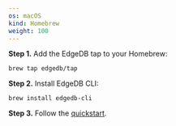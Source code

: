 ```yaml
---
os: macOS
kind: Homebrew
weight: 100
---
```


**Step 1.** Add the EdgeDB tap to your Homebrew:

    brew tap edgedb/tap

**Step 2.** Install EdgeDB CLI:

    brew install edgedb-cli

**Step 3.** Follow the [quickstart](/docs/guides/quickstart#initialize-a-project).
